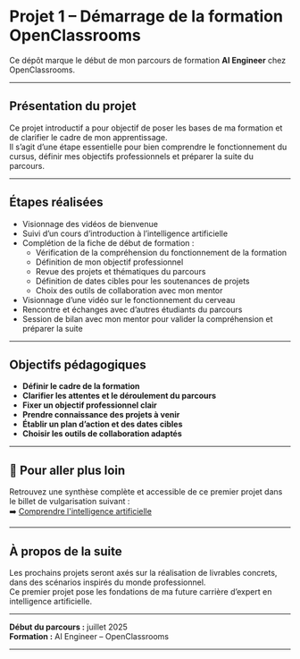 # Projet 1 – Démarrage de la formation OpenClassrooms

Ce dépôt marque le début de mon parcours de formation **AI Engineer** chez OpenClassrooms.

---

## Présentation du projet

Ce projet introductif a pour objectif de poser les bases de ma formation et de clarifier le cadre de mon apprentissage.  
Il s’agit d’une étape essentielle pour bien comprendre le fonctionnement du cursus, définir mes objectifs professionnels et préparer la suite du parcours.

---

## Étapes réalisées

- Visionnage des vidéos de bienvenue
- Suivi d’un cours d’introduction à l’intelligence artificielle
- Complétion de la fiche de début de formation :
  - Vérification de la compréhension du fonctionnement de la formation
  - Définition de mon objectif professionnel
  - Revue des projets et thématiques du parcours
  - Définition de dates cibles pour les soutenances de projets
  - Choix des outils de collaboration avec mon mentor
- Visionnage d’une vidéo sur le fonctionnement du cerveau
- Rencontre et échanges avec d’autres étudiants du parcours
- Session de bilan avec mon mentor pour valider la compréhension et préparer la suite

---

## Objectifs pédagogiques

- **Définir le cadre de la formation**
- **Clarifier les attentes et le déroulement du parcours**
- **Fixer un objectif professionnel clair**
- **Prendre connaissance des projets à venir**
- **Établir un plan d’action et des dates cibles**
- **Choisir les outils de collaboration adaptés**

---

## 📘 Pour aller plus loin

Retrouvez une synthèse complète et accessible de ce premier projet dans le billet de vulgarisation suivant :  
➡️ [Comprendre l'intelligence artificielle](./Comprendre_IA.md)

---

## À propos de la suite

Les prochains projets seront axés sur la réalisation de livrables concrets, dans des scénarios inspirés du monde professionnel.  
Ce premier projet pose les fondations de ma future carrière d’expert en intelligence artificielle.

---

**Début du parcours :** juillet 2025  
**Formation :** AI Engineer – OpenClassrooms

---
